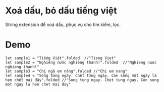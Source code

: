 # Xoá dấu, bỏ dấu tiếng việt
String extension để xoá dấu, phục vụ cho tìm kiếm, lọc.

# Demo
```
let sample1 = "Tiếng Việt".folded  //"Tieng Viet"
let sample2 = "Nghiêng nước nghiêng thành!".folded  //"Nghieng nuoc nghieng thanh!"
let sample3 = "Chị ngã em nâng".folded //"Chi em nang"
let sample4 = "Sống từng ngày. Chết từng ngày. Còn sống một ngày là hẹn chết mai đây".folded //"Song tung ngay. Chet tung ngay. Con song mot ngay la hen chet mai day"

```
